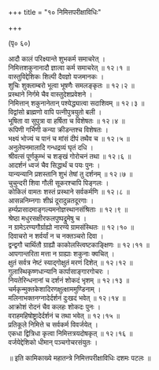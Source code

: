 +++
title = "१० निमित्तपरीक्षाविधिः"

+++
    
(पृ० ६०)   
    
आदौ कालं परिक्ष्यान्ते शुभकर्म समाचरेत् ।  
निमित्तशकुनानादौ ज्ञात्वा कर्म समाचरेत् ॥ १२।१ ॥  
वास्तुविद्देशिकः शिल्पी दैवज्ञो यजमानकः ।  
शुचिः शुक्लाम्बरो भूत्वा भूषणैः समलङ्कृतः ॥ १२।२ ॥  
प्रस्थाने निर्गमे चैव वास्तुदेशप्रवेशने ।  
निमित्तान् शकुनानेतान् पश्येद्ध्यात्वा सदाशिवम् ॥ १२।३ ॥  
विद्वांसो ब्राह्मणो वापि पत्नीपुत्रयुतो बली ।   
भूषिता वा सुपुत्रा वा हर्षिता च विशेषतः ॥ १२।४ ॥  
रूपिणी गर्भिणी कन्या क्रीडन्तश्च विशेषतः ।  
भक्ष्यं भोज्यं च पानं च मांसं दीपं तथैव च ॥ १२।५ ॥  
अनुलेपनमालादि गन्धद्रव्यं घृतं दधि ।  
श्रीवत्सं पूर्णकुम्भं च शङ्खं गोरोचनं तथा ॥ १२।६ ॥  
आदर्शनं ध्वजं चैव सिद्धार्थं च पयः पुनः ।  
यान्यन्यानि प्रशस्तानि शुभं तेषां तु दर्शनम् ॥ १२।७ ॥  
चुचुन्दरी शिवा गौली सूकरश्चापि पिङ्गलः ।  
कोकिलं वामतः शस्तं प्रस्थाने सर्वकर्मणि ॥ १२।८ ॥  
आसन्ननिम्नगाः शीघ्रं दूरादुन्नतदूरगाः ।  
हर्म्यप्रासादमाङ्गल्यमनोज्ञस्थानसंश्रिताः ॥ १२।९ ॥  
श्रेष्ठा मधुरसक्षीरफलपुष्पद्रुमेषु च ।  
न ग्रामेऽरण्यगौर्ग्राह्यो नारण्ये ग्रामसंस्थितः ॥ १२।१० ॥  
दिवाचरो न शर्वर्यां न च नक्तञ्चरो दिवा ।  
द्वन्द्वगौ चार्थितौ ग्राह्यौ काकोलस्त्विष्टकाङ्क्षिणः ॥ १२।११ ॥  
आपगान्तरिता मत्ता न ग्राह्याः शकुनाः क्वचित् ।  
क्षुतं सर्वत्र नेष्टं स्याद्गोक्षुतं मरणं दिशेत् ॥ १२।१२ ॥  
गुलास्थिकृष्णधान्यानि कार्पासाङ्गारगोचरः ।  
नियतेरिन्धनानां च दर्शनं शोकदं भृशम् ॥ १२।१३ ॥  
चर्मकृन्मुक्तकेशादिरणक्षुत्क्षाममुण्डिनाम् ।  
मलिनाभक्तनग्नादेर्दर्शनं दुःखदं भवेत् ॥ १२।१४ ॥  
आक्रोशं रोदनं चैव कलहः शोकदः पुनः ।  
वराहमहिषोष्ट्रादेर्दर्शनं च तथा भवेत् ॥ १२।१५ ॥  
प्रतिकूले निमित्ते च सर्वकर्म विवर्जयेत् ।  
एकधा द्वित्रिधा कृत्वा निमित्तत्रयदोषकृत् ॥ १२।१६ ॥  
वर्जयेद्देशिको धीमान् पञ्चगोचरसंयुतः ।  
    
॥ इति कामिकाख्ये महातन्त्रे निमित्तपरीक्षाविधिः दशमः पटलः ॥  
    
    
    
    
